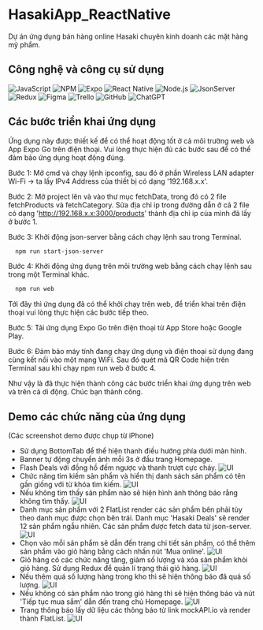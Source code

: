 
# HasakiApp_ReactNative

Dự án ứng dụng bán hàng online Hasaki chuyên kinh doanh các mặt hàng mỹ phẩm.




## Công nghệ và công cụ sử dụng

![JavaScript](https://img.shields.io/badge/JavaScript-222222?logo=JavaScript) ![NPM](https://img.shields.io/badge/NPM-222222?logo=npm) ![Expo](https://img.shields.io/badge/Expo-222222?logo=expo) ![React Native](https://img.shields.io/badge/ReactNative-222222?logo=React)  ![Node.js](https://img.shields.io/badge/Node.js-222222?logo=node.js) ![JsonServer](https://img.shields.io/badge/JsonServer-222222?logo=Json) ![Redux](https://img.shields.io/badge/Redux-222222?logo=redux) ![Figma](https://img.shields.io/badge/Figma-222222?logo=Figma) ![Trello](https://img.shields.io/badge/Trello-222222?logo=Trello) ![GitHub](https://img.shields.io/badge/GitHub-222222?logo=github)  ![ChatGPT](https://img.shields.io/badge/ChatGPT-222222?logo=openai)


## Các bước triển khai ứng dụng

Ứng dụng này được thiết kế để có thể hoạt động tốt ở cả môi trường web và App Expo Go trên điện thoại. Vui lòng thực hiện đủ các bước sau để có thể đảm bảo ứng dụng hoạt động đúng.

Bước 1: Mở cmd và chạy lệnh ipconfig, sau đó ở phần Wireless LAN adapter Wi-Fi -> ta lấy IPv4 Address của thiết bị có dạng '192.168.x.x'.

Bước 2: Mở project lên và vào thư mục fetchData, trong đó có 2 file fetchProducts và fetchCategory. Sửa địa chỉ ip trong đường dẫn ở cả 2 file có dạng 'http://192.168.x.x:3000/products' thành địa chỉ ip của mình đã lấy ở bước 1.

Bước 3: Khởi động json-server bằng cách chạy lệnh sau trong Terminal.
```bash
  npm run start-json-server
```
Bước 4: Khởi động ứng dụng trên môi trường web bằng cách chạy lệnh sau trong một Terminal khác.
```bash
  npm run web
```
Tới đây thì ứng dụng đã có thể khởi chạy trên web, để triển khai trên điện thoại vui lòng thực hiện các bước tiếp theo.

Bước 5: Tải ứng dụng Expo Go trên điện thoại từ App Store hoặc Google Play.

Bước 6: Đảm bảo máy tính đang chạy ứng dụng và điện thoại sử dụng đang cùng kết nối vào một mạng WiFi. Sau đó quét mã QR Code hiện trên Terminal sau khi chạy npm run web ở bước 4.

Như vậy là đã thực hiện thành công các bước triển khai ứng dụng trên web và trên cả di động. Chúc bạn thành công.






## Demo các chức năng của ứng dụng
(Các screenshot demo được chụp từ iPhone)
- Sử dụng BottomTab để thể hiện thanh điều hướng phía dưới màn hình.
- Banner tự động chuyển ảnh mỗi 3s ở đầu trang Homepage.
- Flash Deals với đồng hồ đếm ngược và thanh trượt cực cháy.
![UI](demo/homepage.jpg)
- Chức năng tìm kiếm sản phẩm và hiển thị danh sách sản phẩm có tên gần giống với từ khóa tìm kiếm.
![UI](demo/search.jpg)
- Nếu không tìm thấy sản phẩm nào sẽ hiện hình ảnh thông báo rằng không tìm thấy.
![UI](demo/searchfail.jpg)
- Danh mục sản phẩm với 2 FlatList render các sản phẩm bên phải tùy theo danh mục được chọn bên trái. Danh mục 'Hasaki Deals' sẽ render 12 sản phẩm ngẫu nhiên. Các sản phẩm được fetch data từ json-server.
![UI](demo/category.jpg)
- Chọn vào mỗi sản phẩm sẽ dẫn đến trang chi tiết sản phẩm, có thể thêm sản phẩm vào giỏ hàng bằng cách nhấn nút 'Mua online'.
![UI](demo/productdetail.jpg)
- Giỏ hàng có các chức năng tăng, giảm số lượng và xóa sản phẩm khỏi giỏ hàng. Sử dụng Redux để quản lí trạng thái giỏ hàng.
![UI](demo/cart.jpg)
- Nếu thêm quá số lượng hàng trong kho thì sẽ hiện thông báo đã quá số lượng.
![UI](demo/outofstock.jpg)
- Nếu không có sản phẩm nào trong giỏ hàng thì sẽ hiện thông báo và nút 'Tiếp tục mua sắm' dẫn đến trang chủ Homepage.
![UI](demo/cartfail.jpg)
- Trang thông báo lấy dữ liệu các thông báo từ link mockAPI.io và render thành FlatList.
![UI](demo/noti.jpg)


